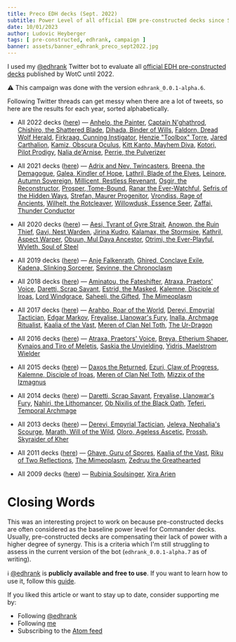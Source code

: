 ```yaml
---
title: Preco EDH decks (Sept. 2022)
subtitle: Power Level of all official EDH pre-constructed decks since September 2022 evaluated
date: 10/01/2023
author: Ludovic Heyberger
tags: [ pre-constructed, edhrank, campaign ]
banner: assets/banner_edhrank_preco_sept2022.jpg
---
```


I used my [@edhrank](https://twitter.com/edhrank) Twitter bot to evaluate all [official EDH pre-constructed decks](https://twitter.com/edhrank/status/1572674202221613061) published by WotC until 2022.

⚠️ This campaign was done with the version `edhrank_0.0.1-alpha.6`.

Following Twitter threads can get messy when there are a lot of tweets, so here are the results for each year, sorted alphabetically.

- All 2022 decks ([here](https://twitter.com/edhrank/status/1572676119920271364)) —
  [Anhelo, the Painter](https://twitter.com/edhrank/status/1572676143060328449),
  [Captain N'ghathrod](https://twitter.com/edhrank/status/1572676165415981057),
  [Chishiro, the Shattered Blade](https://twitter.com/edhrank/status/1572676188211929092),
  [Dihada, Binder of Wills](https://twitter.com/edhrank/status/1572676211393921026),
  [Faldorn, Dread Wolf Herald](https://twitter.com/edhrank/status/1572676234621878275),
  [Firkraag, Cunning Instigator](https://twitter.com/edhrank/status/1572676257518690310),
  [Henzie "Toolbox" Torre](https://twitter.com/edhrank/status/1572676281052823552),
  [Jared Carthalion](https://twitter.com/edhrank/status/1572676304171945989),
  [Kamiz, Obscura Oculus](https://twitter.com/edhrank/status/1572676327353860100),
  [Kitt Kanto, Mayhem Diva](https://twitter.com/edhrank/status/1572676350531575809),
  [Kotori, Pilot Prodigy](https://twitter.com/edhrank/status/1572676373759549442),
  [Nalia de'Arnise](https://twitter.com/edhrank/status/1572676396681515008),
  [Perrie, the Pulverizer](https://twitter.com/edhrank/status/1572676420161212421)

- All 2021 decks ([here](https://twitter.com/edhrank/status/1572675750112763904)) —
  [Adrix and Nev, Twincasters](https://twitter.com/edhrank/status/1572675773303066624),
  [Breena, the Demagogue](https://twitter.com/edhrank/status/1572675796531134466),
  [Galea, Kindler of Hope](https://twitter.com/edhrank/status/1572675819700457472),
  [Lathril, Blade of the Elves](https://twitter.com/edhrank/status/1572675842899058689),
  [Leinore, Autumn Sovereign](https://twitter.com/edhrank/status/1572675866080985089),
  [Millicent, Restless Revenant](https://twitter.com/edhrank/status/1572675889267081217),
  [Osgir, the Reconstructor](https://twitter.com/edhrank/status/1572675912516132864),
  [Prosper, Tome-Bound](https://twitter.com/edhrank/status/1572675935672868866),
  [Ranar the Ever-Watchful](https://twitter.com/edhrank/status/1572675958435446785),
  [Sefris of the Hidden Ways](https://twitter.com/edhrank/status/1572675981218910213),
  [Strefan, Maurer Progenitor](https://twitter.com/edhrank/status/1572676003972923395),
  [Vrondiss, Rage of Ancients](https://twitter.com/edhrank/status/1572676026542563331),
  [Wilhelt, the Rotcleaver](https://twitter.com/edhrank/status/1572676050366119936),
  [Willowdusk, Essence Seer](https://twitter.com/edhrank/status/1572676073539641345),
  [Zaffai, Thunder Conductor](https://twitter.com/edhrank/status/1572676096730038274)

- All 2020 decks ([here](https://twitter.com/edhrank/status/1572675519899918336)) —
  [Aesi, Tyrant of Gyre Strait](https://twitter.com/edhrank/status/1572675542670872579),
  [Anowon, the Ruin Thief](https://twitter.com/edhrank/status/1572675565852794882),
  [Gavi, Nest Warden](https://twitter.com/edhrank/status/1572675589017899008),
  [Jirina Kudro](https://twitter.com/edhrank/status/1572675612258484231),
  [Kalamax, the Stormsire](https://twitter.com/edhrank/status/1572675635457265665),
  [Kathril, Aspect Warper](https://twitter.com/edhrank/status/1572675658655956992),
  [Obuun, Mul Daya Ancestor](https://twitter.com/edhrank/status/1572675681053442054),
  [Otrimi, the Ever-Playful](https://twitter.com/edhrank/status/1572675703694393357),
  [Wyleth, Soul of Steel](https://twitter.com/edhrank/status/1572675726956003328)

- All 2019 decks ([here](https://twitter.com/edhrank/status/1572675404808306692)) —
  [Anje Falkenrath](https://twitter.com/edhrank/status/1572675427981828097),
  [Ghired, Conclave Exile](https://twitter.com/edhrank/status/1572675451197313024),
  [Kadena, Slinking Sorcerer](https://twitter.com/edhrank/status/1572675474370748418),
  [Sevinne, the Chronoclasm](https://twitter.com/edhrank/status/1572675497145896961)

- All 2018 decks ([here](https://twitter.com/edhrank/status/1572675196078751746)) —
  [Aminatou, the Fateshifter](https://twitter.com/edhrank/status/1572675219252301827),
  [Atraxa, Praetors' Voice](https://twitter.com/edhrank/status/1572675242396368905),
  [Daretti, Scrap Savant](https://twitter.com/edhrank/status/1572675265637105676),
  [Estrid, the Masked](https://twitter.com/edhrank/status/1572675289041305602),
  [Kalemne, Disciple of Iroas](https://twitter.com/edhrank/status/1572675312038682627),
  [Lord Windgrace](https://twitter.com/edhrank/status/1572675335212113926),
  [Saheeli, the Gifted](https://twitter.com/edhrank/status/1572675358465396737),
  [The Mimeoplasm](https://twitter.com/edhrank/status/1572675381588533250)

- All 2017 decks ([here](https://twitter.com/edhrank/status/1572674988615811072)) —
  [Arahbo, Roar of the World](https://twitter.com/edhrank/status/1572675011827191809),
  [Derevi, Empyrial Tactician](https://twitter.com/edhrank/status/1572675035034173440),
  [Edgar Markov](https://twitter.com/edhrank/status/1572675058266513409),
  [Freyalise, Llanowar's Fury](https://twitter.com/edhrank/status/1572675080953503744),
  [Inalla, Archmage Ritualist](https://twitter.com/edhrank/status/1572675103690727438),
  [Kaalia of the Vast](https://twitter.com/edhrank/status/1572675126528806914),
  [Meren of Clan Nel Toth](https://twitter.com/edhrank/status/1572675149672882178),
  [The Ur-Dragon](https://twitter.com/edhrank/status/1572675172905242641)

- All 2016 decks ([here](https://twitter.com/edhrank/status/1572674849499127808)) —
  [Atraxa, Praetors' Voice](https://twitter.com/edhrank/status/1572674872635015168),
  [Breya, Etherium Shaper](https://twitter.com/edhrank/status/1572674895342964738),
  [Kynaios and Tiro of Meletis](https://twitter.com/edhrank/status/1572674919074250752),
  [Saskia the Unyielding](https://twitter.com/edhrank/status/1572674942235299845),
  [Yidris, Maelstrom Wielder](https://twitter.com/edhrank/status/1572674965433876481)

- All 2015 decks ([here](https://twitter.com/edhrank/status/1572674710344810502)) —
  [Daxos the Returned](https://twitter.com/edhrank/status/1572674733455429641),
  [Ezuri, Claw of Progress](https://twitter.com/edhrank/status/1572674756696068098),
  [Kalemne, Disciple of Iroas](https://twitter.com/edhrank/status/1572674779907235841),
  [Meren of Clan Nel Toth](https://twitter.com/edhrank/status/1572674803089260544),
  [Mizzix of the Izmagnus](https://twitter.com/edhrank/status/1572674826283671552)

- All 2014 decks ([here](https://twitter.com/edhrank/status/1572674572582887425)) —
  [Daretti, Scrap Savant](https://twitter.com/edhrank/status/1572674594737094657),
  [Freyalise, Llanowar's Fury](https://twitter.com/edhrank/status/1572674617533153282),
  [Nahiri, the Lithomancer](https://twitter.com/edhrank/status/1572674640320806913),
  [Ob Nixilis of the Black Oath](https://twitter.com/edhrank/status/1572674663473451010),
  [Teferi, Temporal Archmage](https://twitter.com/edhrank/status/1572674687083184131)

- All 2013 decks ([here](https://twitter.com/edhrank/status/1572674433268981765)) —
  [Derevi, Empyrial Tactician](https://twitter.com/edhrank/status/1572674456488742919),
  [Jeleva, Nephalia's Scourge](https://twitter.com/edhrank/status/1572674479683239943),
  [Marath, Will of the Wild](https://twitter.com/edhrank/status/1572674502865059840),
  [Oloro, Ageless Ascetic](https://twitter.com/edhrank/status/1572674526063869954),
  [Prossh, Skyraider of Kher](https://twitter.com/edhrank/status/1572674549329678340)

- All 2011 decks ([here](https://twitter.com/edhrank/status/1572674295418978305)) —
  [Ghave, Guru of Spores](https://twitter.com/edhrank/status/1572674318785454080),
  [Kaalia of the Vast](https://twitter.com/edhrank/status/1572674341619335168),
  [Riku of Two Reflections](https://twitter.com/edhrank/status/1572674364465709059),
  [The Mimeoplasm](https://twitter.com/edhrank/status/1572674386901045250),
  [Zedruu the Greathearted](https://twitter.com/edhrank/status/1572674410066190337)

- All 2009 decks ([here](https://twitter.com/edhrank/status/1572674225852252161)) —
  [Rubinia Soulsinger](https://twitter.com/edhrank/status/1572674248992235523),
  [Xira Arien](https://twitter.com/edhrank/status/1572674272216195077)


# Closing Words

This was an interesting project to work on because pre-constructed decks are often considered as the baseline power level for Commander decks.
Usually, pre-constructed decks are compensating their lack of power with a higher degree of synergy.
This is a criteria which I'm still struggling to assess in the current version of the bot (`edhrank_0.0.1-alpha.7` as of writing).

ℹ️ [@edhrank](https://twitter.com/edhrank) is **publicly available and free to use**.
If you want to learn how to use it, follow this [guide](./tool_edhrank.html).

If you liked this article or want to stay up to date, consider supporting me by:

- Following [@edhrank](https://twitter.com/edhrank)
- Following [me](https://twitter.com/lheybergermtg)
- Subscribing to the [Atom feed](./feed.atom)
